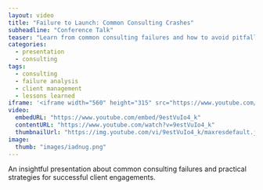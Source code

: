 ```yaml
---
layout: video
title: "Failure to Launch: Common Consulting Crashes"
subheadline: "Conference Talk"
teaser: "Learn from common consulting failures and how to avoid pitfalls in client engagements."
categories:
  - presentation
  - consulting
tags:
  - consulting
  - failure analysis
  - client management
  - lessons learned
iframe: '<iframe width="560" height="315" src="https://www.youtube.com/embed/9estVuIo4_k" frameborder="0" allow="accelerometer; autoplay; clipboard-write; encrypted-media; gyroscope; picture-in-picture" allowfullscreen></iframe>'
video:
  embedURL: "https://www.youtube.com/embed/9estVuIo4_k"
  contentURL: "https://www.youtube.com/watch?v=9estVuIo4_k"
  thumbnailUrl: "https://img.youtube.com/vi/9estVuIo4_k/maxresdefault.jpg"
image:
  thumb: "images/iadnug.png"
---
```


An insightful presentation about common consulting failures and practical strategies for successful client engagements.
